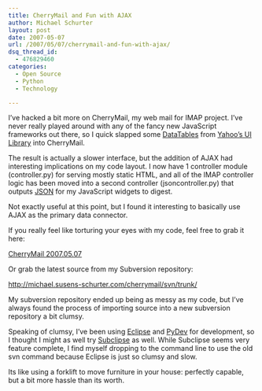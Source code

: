```yaml
---
title: CherryMail and Fun with AJAX
author: Michael Schurter
layout: post
date: 2007-05-07
url: /2007/05/07/cherrymail-and-fun-with-ajax/
dsq_thread_id:
  - 476829460
categories:
  - Open Source
  - Python
  - Technology

---
```

I&#8217;ve hacked a bit more on CherryMail, my web mail for IMAP project. I&#8217;ve never really played around with any of the fancy new JavaScript frameworks out there, so I quick slapped some [DataTables][1] from [Yahoo&#8217;s UI Library][2] into CherryMail.

The result is actually a slower interface, but the addition of AJAX had interesting implications on my code layout. I now have 1 controller module (controller.py) for serving mostly static HTML, and all of the IMAP controller logic has been moved into a second controller (jsoncontroller.py) that outputs [JSON][3] for my JavaScript widgets to digest.

Not exactly useful at this point, but I found it interesting to basically use AJAX as the primary data connector.

If you really feel like torturing your eyes with my code, feel free to grab it here:

[CherryMail 2007.05.07][4]

Or grab the latest source from my Subversion repository:

<http://michael.susens-schurter.com/cherrymail/svn/trunk/>

My subversion repository ended up being as messy as my code, but I&#8217;ve always found the process of importing source into a new subversion repository a bit clumsy.

Speaking of clumsy, I&#8217;ve been using [Eclipse][5] and [PyDev][6] for development, so I thought I might as well try [Subclipse][7] as well. While Subclipse seems very feature complete, I find myself dropping to the command line to use the old svn command because Eclipse is just so clumsy and slow.

Its like using a forklift to move furniture in your house: perfectly capable, but a bit more hassle than its worth.

 [1]: http://developer.yahoo.com/yui/datatable/
 [2]: http://developer.yahoo.com/yui/
 [3]: http://www.json.org/
 [4]: http://michael.susens-schurter.com/blog/wp-content/uploads/2007/05/cherrymail-20070507.tar.gz "CherryMail 2007.05.07"
 [5]: http://www.eclipse.org/
 [6]: http://pydev.sourceforge.net/
 [7]: http://subclipse.tigris.org/